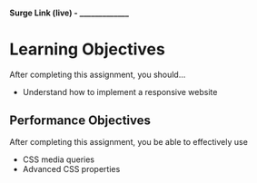 #### Surge Link (live) - _____________ 

# Learning Objectives

After completing this assignment, you should…

- Understand how to implement a responsive website

## Performance Objectives

After completing this assignment, you be able to effectively use

- CSS media queries
- Advanced CSS properties

